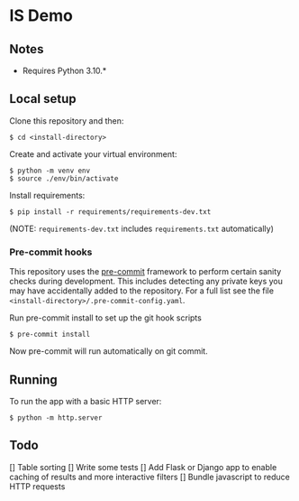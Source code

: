 # IS Demo

## Notes

- Requires Python 3.10.*


## Local setup

Clone this repository and then:

```
$ cd <install-directory>
```

Create and activate your virtual environment:

```
$ python -m venv env
$ source ./env/bin/activate
```

Install requirements:

```
$ pip install -r requirements/requirements-dev.txt
```

(NOTE: `requirements-dev.txt` includes `requirements.txt` automatically)

### Pre-commit hooks

This repository uses the [pre-commit](https://pre-commit.com/) framework to perform certain sanity checks during development. This includes detecting any private keys you may have accidentally added to the repository. For a full list see the file `<install-directory>/.pre-commit-config.yaml`.

Run pre-commit install to set up the git hook scripts

```
$ pre-commit install
```

Now pre-commit will run automatically on git commit.

## Running

To run the app with a basic HTTP server:

```
$ python -m http.server
```

## Todo

[] Table sorting
[] Write some tests
[] Add Flask or Django app to enable caching of results and more interactive filters
[] Bundle javascript to reduce HTTP requests
